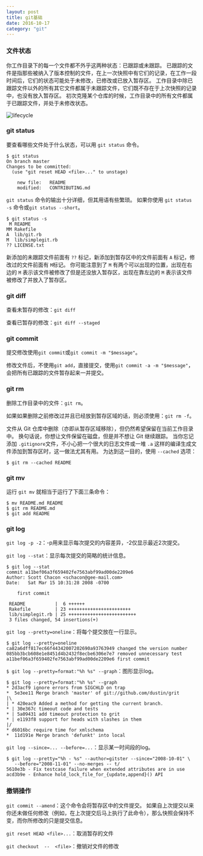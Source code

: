 ```yaml
---
layout: post
title: git基础
date: 2016-10-17
category: "git"
---
```


### 文件状态

你工作目录下的每一个文件都不外乎这两种状态：已跟踪或未跟踪。 已跟踪的文件是指那些被纳入了版本控制的文件，在上一次快照中有它们的记录，在工作一段时间后，它们的状态可能处于未修改，已修改或已放入暂存区。 工作目录中除已跟踪文件以外的所有其它文件都属于未跟踪文件，它们既不存在于上次快照的记录中，也没有放入暂存区。 初次克隆某个仓库的时候，工作目录中的所有文件都属于已跟踪文件，并处于未修改状态。

 ![lifecycle](C:\Users\gongxiao\Desktop\新建文件夹\lifecycle.png)

###  git status

要查看哪些文件处于什么状态，可以用 `git status` 命令。

```shell
$ git status
On branch master
Changes to be committed:
  (use "git reset HEAD <file>..." to unstage)

    new file:   README
    modified:   CONTRIBUTING.md
```

`git status` 命令的输出十分详细，但其用语有些繁琐。 如果你使用 `git status -s` 命令或`git status --short`。

```shell
$ git status -s
 M README
MM Rakefile
A  lib/git.rb
M  lib/simplegit.rb
?? LICENSE.txt
```

新添加的未跟踪文件前面有 `??` 标记，新添加到暂存区中的文件前面有 `A` 标记，修改过的文件前面有 `M`标记。 你可能注意到了 `M` 有两个可以出现的位置，出现在右边的 `M` 表示该文件被修改了但是还没放入暂存区，出现在靠左边的 `M` 表示该文件被修改了并放入了暂存区。

### git diff

查看未暂存的修改：`git diff`

查看已暂存的修改：`git diff --staged`

### git commit

提交修改使用`git commit`或`git commit -m "$message"`。

修改文件后，不使用`git add`，直接提交，使用`git commit -a -m "$message"`，会把所有已跟踪的文件暂存起来一并提交。

### git rm

删除工作目录中的文件：`git rm`。

如果如果删除之前修改过并且已经放到暂存区域的话，则必须使用：`git rm -f`。

文件从 Git 仓库中删除（亦即从暂存区域移除），但仍然希望保留在当前工作目录中。 换句话说，你想让文件保留在磁盘，但是并不想让 Git 继续跟踪。 当你忘记添加 `.gitignore`文件，不小心把一个很大的日志文件或一堆 `.a` 这样的编译生成文件添加到暂存区时，这一做法尤其有用。 为达到这一目的，使用 `--cached` 选项：

```shell
$ git rm --cached README
```

### git mv

运行 `git mv` 就相当于运行了下面三条命令：

```shell
$ mv README.md README
$ git rm README.md
$ git add README
```

### git log

`git log -p -2`：-p用来显示每次提交的内容差异，-2仅显示最近2次提交。

`git log --stat`：显示每次提交的简略的统计信息。

```shell
$ git log --stat
commit a11bef06a3f659402fe7563abf99ad00de2209e6
Author: Scott Chacon <schacon@gee-mail.com>
Date:   Sat Mar 15 10:31:28 2008 -0700

    first commit

 README           |  6 ++++++
 Rakefile         | 23 +++++++++++++++++++++++
 lib/simplegit.rb | 25 +++++++++++++++++++++++++
 3 files changed, 54 insertions(+)
```

`git log --pretty=oneline`：将每个提交放在一行显示。

```shell
$ git log --pretty=oneline
ca82a6dff817ec66f44342007202690a93763949 changed the version number
085bb3bcb608e1e8451d4b2432f8ecbe6306e7e7 removed unnecessary test
a11bef06a3f659402fe7563abf99ad00de2209e6 first commit
```

`$ git log --pretty=format:"%h %s" --graph`：图形显示log。

```shell
$ git log --pretty=format:"%h %s" --graph
* 2d3acf9 ignore errors from SIGCHLD on trap
*  5e3ee11 Merge branch 'master' of git://github.com/dustin/grit
|\
| * 420eac9 Added a method for getting the current branch.
* | 30e367c timeout code and tests
* | 5a09431 add timeout protection to grit
* | e1193f8 support for heads with slashes in them
|/
* d6016bc require time for xmlschema
*  11d191e Merge branch 'defunkt' into local
```

`git log --since=... --before=...`：显示某一时间段的log。

```shell
$ git log --pretty="%h - %s" --author=gitster --since="2008-10-01" \
   --before="2008-11-01" --no-merges -- t/
5610e3b - Fix testcase failure when extended attributes are in use
acd3b9e - Enhance hold_lock_file_for_{update,append}() API
```

### 撤销操作

`git commit --amend`：这个命令会将暂存区中的文件提交。 如果自上次提交以来你还未做任何修改（例如，在上次提交后马上执行了此命令），那么快照会保持不变，而你所修改的只是提交信息。

`git reset HEAD <file>...`：取消暂存的文件

`git checkout  --  <file>`：撤销对文件的修改

